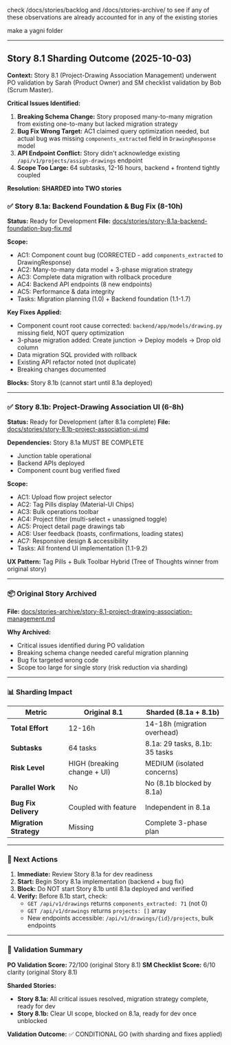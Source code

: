 <strikethrough>check /docs/stories/backlog and /docs/stories-archive/ to see if any of these observations are already accounted for in any of the existing stories</strikethrough>

make a yagni folder

---

## Story 8.1 Sharding Outcome (2025-10-03)

**Context:** Story 8.1 (Project-Drawing Association Management) underwent PO validation by Sarah (Product Owner) and SM checklist validation by Bob (Scrum Master).

**Critical Issues Identified:**
1. **Breaking Schema Change:** Story proposed many-to-many migration from existing one-to-many but lacked migration strategy
2. **Bug Fix Wrong Target:** AC1 claimed query optimization needed, but actual bug was missing `components_extracted` field in `DrawingResponse` model
3. **API Endpoint Conflict:** Story didn't acknowledge existing `/api/v1/projects/assign-drawings` endpoint
4. **Scope Too Large:** 64 subtasks, 12-16 hours, backend + frontend tightly coupled

**Resolution: SHARDED into TWO stories**

### ✅ Story 8.1a: Backend Foundation & Bug Fix (8-10h)
**Status:** Ready for Development
**File:** [docs/stories/story-8.1a-backend-foundation-bug-fix.md](docs/stories/story-8.1a-backend-foundation-bug-fix.md)

**Scope:**
- AC1: Component count bug (CORRECTED - add `components_extracted` to DrawingResponse)
- AC2: Many-to-many data model + 3-phase migration strategy
- AC3: Complete data migration with rollback procedure
- AC4: Backend API endpoints (8 new endpoints)
- AC5: Performance & data integrity
- Tasks: Migration planning (1.0) + Backend foundation (1.1-1.7)

**Key Fixes Applied:**
- Component count root cause corrected: `backend/app/models/drawing.py` missing field, NOT query optimization
- 3-phase migration added: Create junction → Deploy models → Drop old column
- Data migration SQL provided with rollback
- Existing API refactor noted (not duplicate)
- Breaking changes documented

**Blocks:** Story 8.1b (cannot start until 8.1a deployed)

---

### ✅ Story 8.1b: Project-Drawing Association UI (6-8h)
**Status:** Ready for Development (after 8.1a complete)
**File:** [docs/stories/story-8.1b-project-association-ui.md](docs/stories/story-8.1b-project-association-ui.md)

**Dependencies:** Story 8.1a MUST BE COMPLETE
- Junction table operational
- Backend APIs deployed
- Component count bug verified fixed

**Scope:**
- AC1: Upload flow project selector
- AC2: Tag Pills display (Material-UI Chips)
- AC3: Bulk operations toolbar
- AC4: Project filter (multi-select + unassigned toggle)
- AC5: Project detail page drawings tab
- AC6: User feedback (toasts, confirmations, loading states)
- AC7: Responsive design & accessibility
- Tasks: All frontend UI implementation (1.1-9.2)

**UX Pattern:** Tag Pills + Bulk Toolbar Hybrid (Tree of Thoughts winner from original story)

---

### 📦 Original Story Archived
**File:** [docs/stories-archive/story-8.1-project-drawing-association-management.md](docs/stories-archive/story-8.1-project-drawing-association-management.md)

**Why Archived:**
- Critical issues identified during PO validation
- Breaking schema change needed careful migration planning
- Bug fix targeted wrong code
- Scope too large for single story (risk reduction via sharding)

---

### 📊 Sharding Impact

| Metric | Original 8.1 | Sharded (8.1a + 8.1b) |
|--------|--------------|------------------------|
| **Total Effort** | 12-16h | 14-18h (migration overhead) |
| **Subtasks** | 64 tasks | 8.1a: 29 tasks, 8.1b: 35 tasks |
| **Risk Level** | HIGH (breaking change + UI) | MEDIUM (isolated concerns) |
| **Parallel Work** | No | No (8.1b blocked by 8.1a) |
| **Bug Fix Delivery** | Coupled with feature | Independent in 8.1a |
| **Migration Strategy** | Missing | Complete 3-phase plan |

---

### 🎯 Next Actions

1. **Immediate:** Review Story 8.1a for dev readiness
2. **Start:** Begin Story 8.1a implementation (backend + bug fix)
3. **Block:** Do NOT start Story 8.1b until 8.1a deployed and verified
4. **Verify:** Before 8.1b start, check:
   - `GET /api/v1/drawings` returns `components_extracted: 71` (not 0)
   - `GET /api/v1/drawings` returns `projects: []` array
   - New endpoints accessible: `/api/v1/drawings/{id}/projects`, bulk endpoints

---

### 📝 Validation Summary

**PO Validation Score:** 72/100 (original Story 8.1)
**SM Checklist Score:** 6/10 clarity (original Story 8.1)

**Sharded Stories:**
- **Story 8.1a:** All critical issues resolved, migration strategy complete, ready for dev
- **Story 8.1b:** Clear UI scope, blocked on 8.1a, ready for dev once unblocked

**Validation Outcome:** ✅ CONDITIONAL GO (with sharding and fixes applied)


